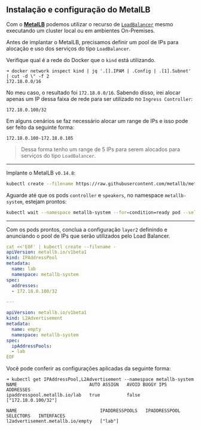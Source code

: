 ## Instalação e configuração do MetalLB

Com o [**MetalLB**](https://metallb.universe.tf/) podemos utilizar o recurso de [`LoadBalancer`](https://kubernetes.io/docs/concepts/services-networking/ingress/#load-balancing) mesmo executando um cluster local ou em ambientes On-Premises.

Antes de implantar o MetalLB, precisamos definir um pool de IPs para alocação e uso dos serviços do tipo `LoadBalancer`.

Verifique qual é a rede do Docker que o `kind` está utilizando.

```
➜ docker network inspect kind | jq '.[].IPAM | .Config | .[1].Subnet' | cut -d \" -f 2
172.18.0.0/16
``` 

No meu caso, o resultado foi `172.18.0.0/16`. Sabendo disso, irei alocar apenas um IP dessa faixa de rede para ser utilizado no `Ingress Controller`:

```
172.18.0.100/32
```

Em alguns cenários se faz necessário alocar um range de IPs e isso pode ser feito da seguinte forma:

```
172.18.0.100-172.18.0.105
```
> Dessa forma tenho um range de 5 IPs para serem alocados para serviços do tipo `LoadBalancer`.

---

Implante o MetalLB `v0.14.8`:

```bash
kubectl create --filename https://raw.githubusercontent.com/metallb/metallb/v0.14.8/config/manifests/metallb-native.yaml
```

Aguarde até que os pods `controller` e `speakers`, no namespace `metallb-system`, estejam prontos:

```bash
kubectl wait --namespace metallb-system --for=condition=ready pod --selector=app=metallb --timeout=90s
```

---

Com os pods prontos, conclua a configuração `layer2` definindo e anunciando o pool de IPs que serão utilizados pelo Load Balancer.

```yaml
cat <<'EOF' | kubectl create --filename -
apiVersion: metallb.io/v1beta1
kind: IPAddressPool
metadata:
  name: lab
  namespace: metallb-system
spec:
  addresses:
  - 172.18.0.100/32

---

apiVersion: metallb.io/v1beta1
kind: L2Advertisement
metadata:
  name: empty
  namespace: metallb-system
spec:
  ipAddressPools:
  - lab
EOF
```

Você pode conferir as configurações aplicadas da seguinte forma:

```
➜ kubectl get IPAddressPool,L2Advertisement --namespace metallb-system
NAME                           AUTO ASSIGN   AVOID BUGGY IPS   ADDRESSES
ipaddresspool.metallb.io/lab   true          false             ["172.18.0.100/32"]

NAME                               IPADDRESSPOOLS   IPADDRESSPOOL SELECTORS   INTERFACES
l2advertisement.metallb.io/empty   ["lab"]
```
